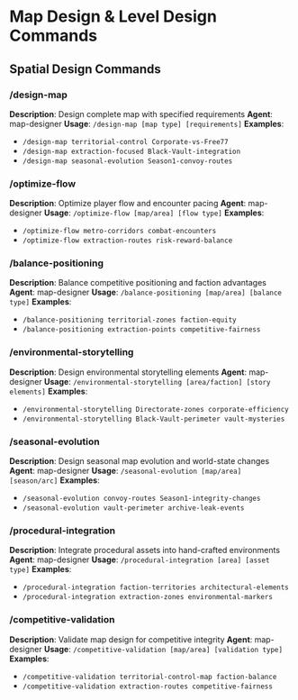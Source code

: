 # Map Design & Level Design Commands

## Spatial Design Commands

### /design-map
**Description**: Design complete map with specified requirements
**Agent**: map-designer
**Usage**: `/design-map [map type] [requirements]`
**Examples**:
- `/design-map territorial-control Corporate-vs-Free77`
- `/design-map extraction-focused Black-Vault-integration`
- `/design-map seasonal-evolution Season1-convoy-routes`

### /optimize-flow
**Description**: Optimize player flow and encounter pacing
**Agent**: map-designer
**Usage**: `/optimize-flow [map/area] [flow type]`
**Examples**:
- `/optimize-flow metro-corridors combat-encounters`
- `/optimize-flow extraction-routes risk-reward-balance`

### /balance-positioning
**Description**: Balance competitive positioning and faction advantages
**Agent**: map-designer
**Usage**: `/balance-positioning [map/area] [balance type]`
**Examples**:
- `/balance-positioning territorial-zones faction-equity`
- `/balance-positioning extraction-points competitive-fairness`

### /environmental-storytelling
**Description**: Design environmental storytelling elements
**Agent**: map-designer
**Usage**: `/environmental-storytelling [area/faction] [story elements]`
**Examples**:
- `/environmental-storytelling Directorate-zones corporate-efficiency`
- `/environmental-storytelling Black-Vault-perimeter vault-mysteries`

### /seasonal-evolution
**Description**: Design seasonal map evolution and world-state changes
**Agent**: map-designer
**Usage**: `/seasonal-evolution [map/area] [season/arc]`
**Examples**:
- `/seasonal-evolution convoy-routes Season1-integrity-changes`
- `/seasonal-evolution vault-perimeter archive-leak-events`

### /procedural-integration
**Description**: Integrate procedural assets into hand-crafted environments
**Agent**: map-designer
**Usage**: `/procedural-integration [area] [asset type]`
**Examples**:
- `/procedural-integration faction-territories architectural-elements`
- `/procedural-integration extraction-zones environmental-markers`

### /competitive-validation
**Description**: Validate map design for competitive integrity
**Agent**: map-designer
**Usage**: `/competitive-validation [map/area] [validation type]`
**Examples**:
- `/competitive-validation territorial-control-map faction-balance`
- `/competitive-validation extraction-routes competitive-fairness`